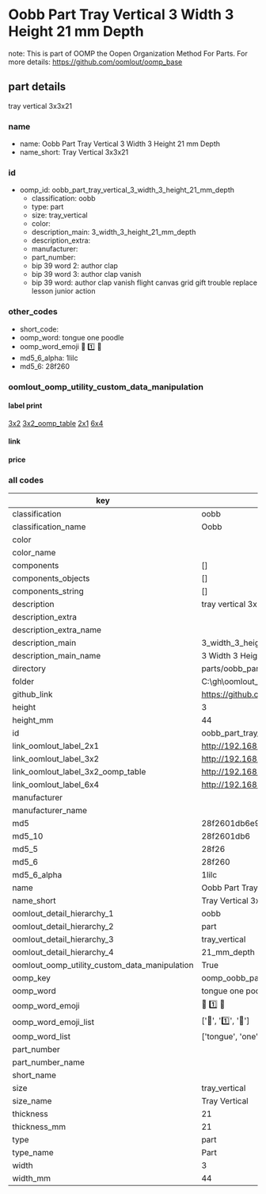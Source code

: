 # Oobb Part Tray Vertical 3 Width 3 Height 21 mm Depth  

note: This is part of OOMP the Oopen Organization Method For Parts. For more details: https://github.com/oomlout/oomp_base

##  part details
  



tray vertical 3x3x21



### name
* name: Oobb Part Tray Vertical 3 Width 3 Height 21 mm Depth
* name_short: Tray Vertical 3x3x21 
### id
* oomp_id: oobb_part_tray_vertical_3_width_3_height_21_mm_depth
  * classification: oobb
  * type: part
  * size: tray_vertical
  * color: 
  * description_main: 3_width_3_height_21_mm_depth
  * description_extra: 
  * manufacturer: 
  * part_number: 
  * bip 39 word 2: author clap
  * bip 39 word 3: author clap vanish
  * bip 39 word: author clap vanish flight canvas grid gift trouble replace lesson junior action

### other_codes
* short_code: 
* oomp_word: tongue one poodle
* oomp_word_emoji :tongue: :one: :poodle:
* md5_6_alpha: 1lilc
* md5_6: 28f260






### oomlout_oomp_utility_custom_data_manipulation
#### label print
[3x2](http://192.168.1.245:1112/?label=oomp%201lilc)
[3x2_oomp_table](http://192.168.1.108:1112/?label=oomp%201lilc)
[2x1](http://192.168.1.242:1112/?label=oomp%201lilc)
[6x4](http://192.168.1.55:1112/?label=oomp%201lilc)    

#### link

                              

#### price







### all codes 
| key | value |  
| --- | --- |  
| classification | oobb |  
| classification_name | Oobb |  
| color |  |  
| color_name |  |  
| components | [] |  
| components_objects | [] |  
| components_string | [] |  
| description | tray vertical 3x3x21 |  
| description_extra |  |  
| description_extra_name |  |  
| description_main | 3_width_3_height_21_mm_depth |  
| description_main_name | 3 Width 3 Height 21 mm Depth |  
| directory | parts/oobb_part_tray_vertical_3_width_3_height_21_mm_depth |  
| folder | C:\gh\oomlout_oobb_version_4_generated_parts\parts\oobb_part_tray_vertical_3_width_3_height_21_mm_depth |  
| github_link | https://github.com/oomlout/oomlout_oomp_part_src/tree/main/parts/oobb_part_tray_vertical_3_width_3_height_21_mm_depth |  
| height | 3 |  
| height_mm | 44 |  
| id | oobb_part_tray_vertical_3_width_3_height_21_mm_depth |  
| link_oomlout_label_2x1 | http://192.168.1.242:1112/?label=oomp%201lilc |  
| link_oomlout_label_3x2 | http://192.168.1.245:1112/?label=oomp%201lilc |  
| link_oomlout_label_3x2_oomp_table | http://192.168.1.108:1112/?label=oomp%201lilc |  
| link_oomlout_label_6x4 | http://192.168.1.55:1112/?label=oomp%201lilc |  
| manufacturer |  |  
| manufacturer_name |  |  
| md5 | 28f2601db6e90c399990d58fe28a707b |  
| md5_10 | 28f2601db6 |  
| md5_5 | 28f26 |  
| md5_6 | 28f260 |  
| md5_6_alpha | 1lilc |  
| name | Oobb Part Tray Vertical 3 Width 3 Height 21 mm Depth |  
| name_short | Tray Vertical 3x3x21  |  
| oomlout_detail_hierarchy_1 | oobb |  
| oomlout_detail_hierarchy_2 | part |  
| oomlout_detail_hierarchy_3 | tray_vertical |  
| oomlout_detail_hierarchy_4 | 21_mm_depth |  
| oomlout_oomp_utility_custom_data_manipulation | True |  
| oomp_key | oomp_oobb_part_tray_vertical_3_width_3_height_21_mm_depth |  
| oomp_word | tongue one poodle |  
| oomp_word_emoji | :tongue: :one: :poodle: |  
| oomp_word_emoji_list | [':tongue:', ':one:', ':poodle:'] |  
| oomp_word_list | ['tongue', 'one', 'poodle'] |  
| part_number |  |  
| part_number_name |  |  
| short_name |  |  
| size | tray_vertical |  
| size_name | Tray Vertical |  
| thickness | 21 |  
| thickness_mm | 21 |  
| type | part |  
| type_name | Part |  
| width | 3 |  
| width_mm | 44 |  
